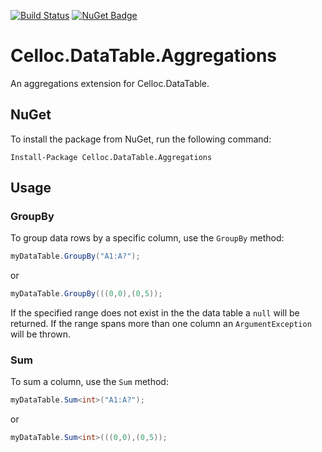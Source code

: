 [![Build Status](https://travis-ci.org/sduplooy/Celloc.DataTable.Aggregations.svg?branch=master)](https://travis-ci.org/sduplooy/Celloc.DataTable.Aggregations)
[![NuGet Badge](https://buildstats.info/nuget/Celloc.DataTable.Aggregations)](https://www.nuget.org/packages/Celloc.DataTable.Aggregations/)

# Celloc.DataTable.Aggregations
An aggregations extension for Celloc.DataTable.

## NuGet
To install the package from NuGet, run the following command:

`Install-Package Celloc.DataTable.Aggregations`

## Usage

### GroupBy
To group data rows by a specific column, use the `GroupBy` method:

```C#
myDataTable.GroupBy("A1:A?");
```
or
```C#
myDataTable.GroupBy(((0,0),(0,5));
```

If the specified range does not exist in the the data table a `null` will be returned. If the range spans more than one column an `ArgumentException` will be thrown. 

### Sum

To sum a column, use the `Sum` method:

```C#
myDataTable.Sum<int>("A1:A?");
```
or
```C#
myDataTable.Sum<int>(((0,0),(0,5));
```
